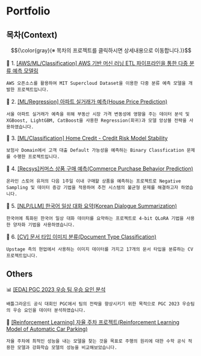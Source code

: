 # Portfolio

## 목차(Context)


$${\color{gray}(※ 목차의 프로젝트를 클릭하시면 상세내용으로 이동합니다.)}$$

📑 1. [[AWS/ML/Classification] AWS 기반 머신 러닝 ETL 파이프라인을 통한 다중 분류 예측 모델링][link0]

`AWS 오픈소스를 활용하여 MIT Supercloud Dataset을 이용한 다중 분류 예측 모델을 개발한 프로젝트입니다.`

📑 2. [[ML/Regression] 아파트 실거래가 예측(House Price Prediction)][link1]

 `서울 아파트 실거래가 예측을 위해 부동산 시장 가격 변동성에 영향을 주는 데이터 분석 및  XGBoost, LightGBM, CatBoost을 사용한 Regression(회귀)과 모델 앙상블 전략을 사용하였습니다.`

📑 3. [[ML/Classification] Home Credit - Credit Risk Model Stability][link2]

 `보험사 Domain에서 고객 대출 Default 가능성을 예측하는 Binary Classfication 문제를 수행한 프로젝트입니다.`

📑 4. [[Recsys]커머스 상품 구매 예측(Commerce Purchase Behavior Prediction)][link3]

 ` 온라인 스토어 유저의 다음 1주일 이내 구매할 상품을 예측하는 프로젝트로 Negative Sampling 및 데이터 증강 기법을 적용하여 추천 시스템의 불균형 문제를 해결하고자 하였습니다. `

📑 5. [[NLP/LLM] 한국어 일상 대화 요약(Korean Dialogue Summarization)][link4]

 `한국어에 특화된 한국어 일상 대화 데이터를 요약하는 프로젝트로 4-bit QLoRA 기법을 사용한 양자화 기법을 사용하였습니다.`

📑 6. [[CV] 문서 타입 이미지 분류(Document Type Classification)][link5]

 `Upstage 측의 현업에서 사용하는 이미지 데이터를 가지고 17개의 문서 타입을 분류하는 CV 프로젝트입니다.`   

 ## Others

📊 [[EDA] PGC 2023 우승 팀 우승 요인 분석][link6]

 `배틀그라운드 공식 대회인 PGC에서 팀의 전략을 향상시키기 위한 목적으로 PGC 2023 우승팀의 우승 요인을 데이터 분석하였습니다.`

📑 [[Reinforcement Learning] 자율 주차 프로젝트(Reinforcement Learning Model of Automatic Car Parking)][link7] 

  `자율 주차에 최적인 성능을 내는 모델을 찾는 것을 목표로 주행의 원리에 대한 수학 공식 적용한 모델과 강화학습 모델의 성능을 비교해보았습니다.`
 
 
[link0]: https://github.com/hyeonnjii/AWS-ML-PIPELINE
[link1]: https://github.com/hyeonnjii/House_Price_Prediction
[link2]: https://github.com/hyeonnjii/Home_Credit-_Credit_Risk_Model_Stability
[link3]: https://github.com/hyeonnjii/Commerce_Purchase_Behavior_Prediction
[link4]: https://github.com/hyeonnjii/Korean_Dialogue_Summarization
[link5]: https://github.com/hyeonnjii/Document_Type_Classification

[link6]: https://github.com/hyeonnjii/EDA_Battlegrounds_PGC2023
[link7]: https://github.com/hyeonnjii/Reinforcement_Learning_Project?tab=readme-ov-file
